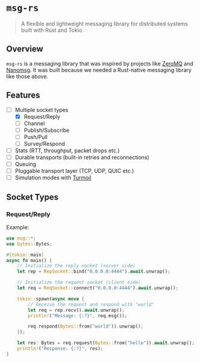 # `msg-rs`
> A flexible and lightweight messaging library for distributed systems built with Rust and Tokio.

## Overview
`msg-rs` is a messaging library that was inspired by projects like [ZeroMQ](https://zeromq.org/) and [Nanomsg](https://nanomsg.org/).
It was built because we needed a Rust-native messaging library like those above.

## Features
- [ ] Multiple socket types
    - [x] Request/Reply
    - [ ] Channel
    - [ ] Publish/Subscribe
    - [ ] Push/Pull
    - [ ] Survey/Respond
- [ ] Stats (RTT, throughput, packet drops etc.)
- [ ] Durable transports (built-in retries and reconnections)
- [ ] Queuing
- [ ] Pluggable transport layer (TCP, UDP, QUIC etc.)
- [ ] Simulation modes with [Turmoil](https://github.com/tokio-rs/turmoil)

## Socket Types
### Request/Reply
Example:
```rust
use msg::*;
use bytes::Bytes;

#[tokio::main]
async fn main() {
    // Initialize the reply socket (server side)
    let rep = RepSocket::bind("0.0.0.0:4444").await.unwrap();

    // Initialize the request socket (client side)
    let req = ReqSocket::connect("0.0.0.0:4444").await.unwrap();

    tokio::spawn(async move {
        // Receive the request and respond with "world"
        let req = rep.recv().await.unwrap();
        println!("Message: {:?}", req.msg());

        req.respond(Bytes::from("world")).unwrap();
    });

    let res: Bytes = req.request(Bytes::from("hello")).await.unwrap();
    println!("Response: {:?}", res);
}